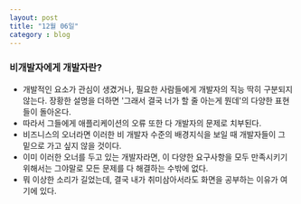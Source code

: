 ```yaml
---
layout: post
title: "12월 06일"
category : blog
---
```




### 비개발자에게 개발자란?

- 개발적인 요소가 관심이 생겼거나, 필요한 사람들에게 개발자의 직능 딱히 구분되지 않는다. 장황한 설명을 더하면 '그래서 결국 너가 할 줄 아는게 뭔데'의 다양한 표현들이 돌아온다.
- 따라서 그들에게 애플리케이션의 오류 또한 다 개발자의 문제로 치부된다.
- 비즈니스의 오너라면 이러한 비 개발자 수준의 배경지식을 보일 때 개발자들이 그 밑으로 가고 싶지 않을 것이다.
- 이미 이러한 오너를 두고 있는 개발자라면, 이 다양한 요구사항을 모두 만족시키기 위해서는 그야말로 모든 문제를 다 해결하는 수밖에 없다.
- 뭐 이상한 소리가 길었는데, 결국 내가 취미삼아서라도 화면을 공부하는 이유가 여기에 있다.

